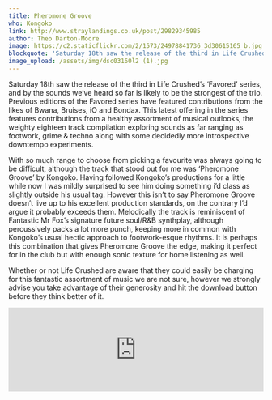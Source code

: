 ```yaml
---
title: Pheromone Groove
who: Kongoko
link: http://www.straylandings.co.uk/post/29829345985
author: Theo Darton-Moore
image: https://c2.staticflickr.com/2/1573/24978841736_3d30615165_b.jpg
blockquote: 'Saturday 18th saw the release of the third in Life Crushed’s ‘Favored’ series, and by the sounds we’ve heard so far is likely to be the strongest of the trio. Previous editions of the Favored series have featured contributions from the likes of Bwana, Bruises, iO and Bondax. This latest offering in the series features contributions from a healthy assortment of musical outlooks, the weighty eighteen track compilation exploring sounds as far ranging as footwork, grime & techno along with some decidedly more introspective downtempo experiments.'
image_upload: /assets/img/dsc03160l2 (1).jpg
---
```


Saturday 18th saw the release of the third in Life Crushed’s ‘Favored’ series, and by the sounds we’ve heard so far is likely to be the strongest of the trio. Previous editions of the Favored series have featured contributions from the likes of Bwana, Bruises, iO and Bondax. This latest offering in the series features contributions from a healthy assortment of musical outlooks, the weighty eighteen track compilation exploring sounds as far ranging as footwork, grime & techno along with some decidedly more introspective downtempo experiments.

With so much range to choose from picking a favourite was always going to be difficult, although the track that stood out for me was ‘Pheromone Groove’ by Kongoko. Having followed Kongoko’s productions for a little while now I was mildly surprised to see him doing something i’d class as slightly outside his usual tag. However this isn’t to say Pheromone Groove doesn’t live up to his excellent production standards, on the contrary I’d argue it probably exceeds them. Melodically the track is reminiscent of Fantastic Mr Fox’s signature future soul/R&B synthplay, although percussively packs a lot more punch, keeping more in common with Kongoko’s usual hectic approach to footwork-esque rhythms. It is perhaps this combination that gives Pheromone Groove the edge, making it perfect for in the club but with enough sonic texture for home listening as well.

Whether or not Life Crushed are aware that they could easily be charging for this fantastic assortment of music we are not sure, however we strongly advise you take advantage of their generosity and hit the [download button](http://lifecrushed.com/post/29729236165/life-crushed-presents-favored-iii-more) before they think better of it.

<iframe frameborder="no" height="166" scrolling="no" src="http://w.soundcloud.com/player/?url=http%3A%2F%2Fapi.soundcloud.com%2Ftracks%2F52071135&show_artwork=true" width="100%"></iframe>